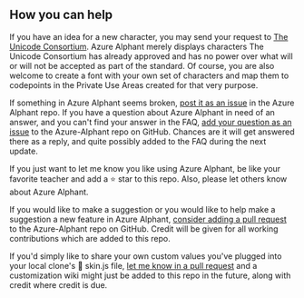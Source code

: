 ## How you can help

If you have an idea for a new character, you may send your request to [The Unicode Consortium](http://www.unicode.org/pending/proposals.html). Azure Alphant merely displays characters The Unicode Consortium has already approved and has no power over what will or will not be accepted as part of the standard. Of course, you are also welcome to create a font with your own set of characters and map them to codepoints in the Private Use Areas created for that very purpose. 

If something in Azure Alphant seems broken, [post it as an issue](https://github.com/SheilaRT/Azure-Alphant/issues) in the Azure Alphant repo. If you have a question about Azure Alphant in need of an answer, and you can't find your answer in the FAQ, [add your question as an issue](https://github.com/SheilaRT/Azure-Alphant/issues) to the Azure-Alphant repo on GitHub. Chances are it will get answered there as a reply, and quite possibly added to the FAQ during the next update.

If you just want to let me know you like using Azure Alphant, be like your favorite teacher and add a :star: star to this repo. Also, please let others know about Azure Alphant.

If you would like to make a suggestion or you would like to help make a suggestion a new feature in Azure Alphant, [consider adding a pull request](https://github.com/SheilaRT/Azure-Alphant/pulls) to the Azure-Alphant repo on GitHub. Credit will be given for all working contributions which are added to this repo.

If you'd simply like to share your own custom values you've plugged into your local clone's :page_facing_up: skin.js file, [let me know in a pull request](https://github.com/SheilaRT/Azure-Alphant/pulls) and a customization wiki might just be added to this repo in the future, along with credit where credit is due.
